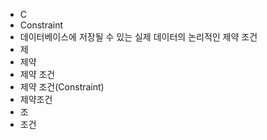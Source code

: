 ﻿- C
- Constraint
- 데이터베이스에 저장될 수 있는 실제 데이터의 논리적인 제약 조건
- 제
- 제약
- 제약 조건
- 제약 조건(Constraint)
- 제약조건
- 조
- 조건
